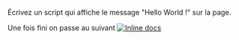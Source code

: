Écrivez un script qui affiche le message "Hello World !" sur la page.

Une fois fini on passe au suivant [![Inline docs](http://inch-ci.org/github/tashikomaaa/Bapteme-de-l-espace.svg?branch=master)](http://inch-ci.org/github/tashikomaaa/Bapteme-de-l-espace)